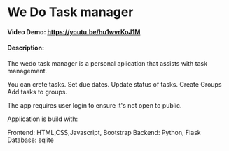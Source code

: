 # We Do Task manager
#### Video Demo:  https://youtu.be/hu1wvrKoJ1M
#### Description:

The wedo task manager is a personal aplication that assists with task management.

You can crete tasks.
Set due dates.
Update status of tasks.
Create Groups
Add tasks to groups.

The app requires user login to ensure it's not open to public.

Application is build with:

Frontend: HTML,CSS,Javascript, Bootstrap
Backend: Python, Flask
Database: sqlite
